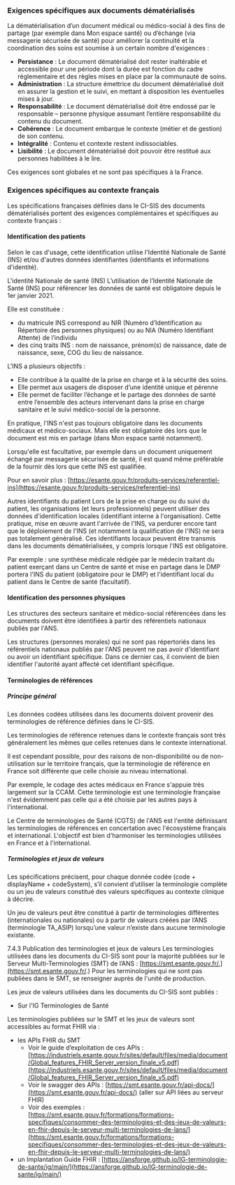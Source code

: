 ### Exigences spécifiques aux documents dématérialisés

La dématérialisation d’un document médical ou médico-social à des fins de partage (par exemple dans Mon espace santé) ou d’échange (via messagerie sécurisée de santé) pour améliorer la continuité et la coordination des soins est soumise à un certain nombre d'exigences :

* **Persistance** : Le document dématérialisé doit rester inaltérable et accessible pour une période dont la durée est fonction du cadre réglementaire et des règles mises en place par la communauté de soins.
* **Administration** : La structure émettrice du document dématérialisé doit en assurer la gestion et le suivi, en mettant à disposition les éventuelles mises à jour.
* **Responsabilité** : Le document dématérialisé doit être endossé par le responsable – personne physique assumant l’entière responsabilité du contenu du document.
* **Cohérence** : Le document embarque le contexte (métier et de gestion) de son contenu.
* **Intégralité** : Contenu et contexte restent indissociables.
* **Lisibilité** : Le document dématérialisé doit pouvoir être restitué aux personnes habilitées à le lire.

Ces exigences sont globales et ne sont pas spécifiques à la France.

### Exigences spécifiques au contexte français

Les spécifications françaises définies dans le CI-SIS des documents dématérialisés portent des exigences complémentaires et spécifiques au contexte français :

#### Identification des patients

Selon le cas d'usage, cette identification utilise l'Identité Nationale de Santé (INS) et/ou d'autres données identifiantes (identifiants et informations d'identité).

L'identité Nationale de santé (INS)
L’utilisation de l’Identité Nationale de Santé (INS) pour référencer les données de santé est obligatoire depuis le 1er janvier 2021.

Elle est constituée :
* du matricule INS correspond au NIR (Numéro d’Identification au Répertoire des personnes physiques) ou au NIA (Numéro Identifiant Attente) de l’individu
* des cinq traits INS : nom de naissance, prénom(s) de naissance, date de naissance, sexe, COG du lieu de naissance.

L'INS a plusieurs objectifs :
* Elle contribue à la qualité de la prise en charge et à la sécurité des soins.
* Elle permet aux usagers de disposer d’une identité unique et pérenne
* Elle permet de faciliter l’échange et le partage des données de santé entre l’ensemble des acteurs intervenant dans la prise en charge sanitaire et le suivi médico-social de la personne.

En pratique, l'INS n'est pas toujours obligatoire dans les documents médicaux et médico-sociaux. Mais elle est obligatoire dès lors que le document est mis en partage (dans Mon espace santé notamment).

Lorsqu'elle est facultative, par exemple dans un document uniquement échangé par messagerie sécurisée de santé, il est quand même préférable de la fournir dès lors que cette INS est qualifiée.

Pour en savoir plus : [https://esante.gouv.fr/produits-services/referentiel-ins](https://esante.gouv.fr/produits-services/referentiel-ins)

Autres identifiants du patient
Lors de la prise en charge ou du suivi du patient, les organisations (et leurs professionnels) peuvent utiliser des données d'identification locales (identifiant interne à l'organisation).
Cette pratique, mise en œuvre avant l'arrivée de l'INS, va perdurer encore tant que le déploiement de l'INS (et notamment la qualification de l'INS) ne sera pas totalement généralisé.
Ces identifiants locaux peuvent être transmis dans les documents dématérialisées, y compris lorsque l'INS est obligatoire.

Par exemple : une synthèse médicale rédigée par le médecin traitant du patient exerçant dans un Centre de santé et mise en partage dans le DMP portera l'INS du patient (obligatoire pour le DMP) et l'identifiant local du patient dans le Centre de santé (facultatif).

#### Identification des personnes physiques

Les structures des secteurs sanitaire et médico-social référencées dans les documents doivent être identifiées à partir des référentiels nationaux publiés par l'ANS.

Les structures (personnes morales) qui ne sont pas répertoriés dans les référentiels nationaux publiés par l'ANS peuvent ne pas avoir d'identifiant ou avoir un identifiant spécifique. Dans ce dernier cas, il convient de bien identifier l'autorité ayant affecté cet identifiant spécifique.

#### Terminologies de références

##### Principe général

Les données codées utilisées dans les documents doivent provenir des terminologies de référence définies dans le CI-SIS.

Les terminologies de référence retenues dans le contexte français sont très généralement les mêmes que celles retenues dans le contexte international.

Il est cependant possible, pour des raisons de non-disponibilité ou de non-utilisation sur le territoire français, que la terminologie de référence en France soit différente que celle choisie au niveau international.

Par exemple, le codage des actes médicaux en France s'appuie très largement sur la CCAM.
Cette terminologie est une terminologie française n'est évidemment pas celle qui a été choisie par les autres pays à l'international.

Le Centre de terminologies de Santé (CGTS) de l'ANS est l'entité définissant les terminologies de références en concertation avec l'écosystème français et international. L'objectif est bien d'harmoniser les terminologies utilisées en France et à l'international.

##### Terminologies et jeux de valeurs

Les spécifications précisent, pour chaque donnée codée (code + displayName + codeSystem), s’il convient d’utiliser la terminologie complète ou un jeu de valeurs constitué des valeurs spécifiques au contexte clinique à décrire.

Un jeu de valeurs peut être constitué à partir de terminologies différentes (internationales ou nationales) ou à partir de valeurs créées par l’ANS (terminologie TA_ASIP) lorsqu’une valeur n’existe dans aucune terminologie existante.

7.4.3	Publication des terminologies et jeux de valeurs
Les terminologies utilisées dans les documents du CI-SIS sont pour la majorité publiées sur le Serveur Multi-Terminologies (SMT) de l’ANS : [https://smt.esante.gouv.fr/.](https://smt.esante.gouv.fr/.) 
Pour les terminologies qui ne sont pas publiées dans le SMT, se renseigner auprès de l'unité de production.

Les jeux de valeurs utilisées dans les documents du CI-SIS sont publiés :
* Sur l'IG Terminologies de Santé

Les terminologies publiées sur le SMT et les jeux de valeurs sont accessibles au format FHIR via :
* les APIs FHIR du SMT
  * Voir le guide d’exploitation de ces APIs : [https://industriels.esante.gouv.fr/sites/default/files/media/document/Global_features_FHIR_Server_version_finale_v5.pdf](https://industriels.esante.gouv.fr/sites/default/files/media/document/Global_features_FHIR_Server_version_finale_v5.pdf)
  * Voir le swagger des APIs : [https://smt.esante.gouv.fr/api-docs/](https://smt.esante.gouv.fr/api-docs/) (aller sur API liées au serveur FHIR)
  * Voir des exemples : [https://smt.esante.gouv.fr/formations/formations-specifiques/consommer-des-terminologies-et-des-jeux-de-valeurs-en-fhir-depuis-le-serveur-multi-terminologies-de-lans/](https://smt.esante.gouv.fr/formations/formations-specifiques/consommer-des-terminologies-et-des-jeux-de-valeurs-en-fhir-depuis-le-serveur-multi-terminologies-de-lans/) 
* un Implantation Guide FHIR : [https://ansforge.github.io/IG-terminologie-de-sante/ig/main/](https://ansforge.github.io/IG-terminologie-de-sante/ig/main/)